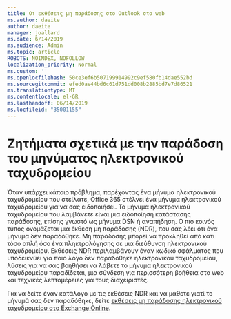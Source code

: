 ```yaml
---
title: Οι εκθέσεις μη παράδοσης στο Outlook στο web
ms.author: daeite
author: daeite
manager: joallard
ms.date: 6/14/2019
ms.audience: Admin
ms.topic: article
ROBOTS: NOINDEX, NOFOLLOW
localization_priority: Normal
ms.custom: ''
ms.openlocfilehash: 50ce3ef6b507199914992c9ef580fb14dae552bd
ms.sourcegitcommit: efed0ae44bd6c61d751dd008b2885bd7e7d86521
ms.translationtype: MT
ms.contentlocale: el-GR
ms.lasthandoff: 06/14/2019
ms.locfileid: "35001155"
---
```

# <a name="issues-with-email-delivery"></a>Ζητήματα σχετικά με την παράδοση του μηνύματος ηλεκτρονικού ταχυδρομείου

Όταν υπάρχει κάποιο πρόβλημα, παρέχοντας ένα μήνυμα ηλεκτρονικού ταχυδρομείου που στείλατε, Office 365 στέλνει ένα μήνυμα ηλεκτρονικού ταχυδρομείου για να σας ειδοποιήσει. Το μήνυμα ηλεκτρονικού ταχυδρομείου που λαμβάνετε είναι μια ειδοποίηση κατάστασης παράδοσης, επίσης γνωστό ως μήνυμα DSN ή αναπήδηση. Ο πιο κοινός τύπος ονομάζεται μια έκθεση μη παράδοσης (NDR), που σας λέει ότι ένα μήνυμα δεν παραδόθηκε. Μη παράδοσης μπορεί να προκληθεί από κάτι τόσο απλή όσο ένα πληκτρολόγησης σε μια διεύθυνση ηλεκτρονικού ταχυδρομείου. Εκθέσεις NDR περιλαμβάνουν έναν κωδικό σφάλματος που υποδεικνύει για ποιο λόγο δεν παραδόθηκε ηλεκτρονικού ταχυδρομείου, λύσεις για να σας βοηθήσει να λάβετε το μήνυμα ηλεκτρονικού ταχυδρομείου παραδίδεται, μια σύνδεση για περισσότερη βοήθεια στο web και τεχνικές λεπτομέρειες για τους διαχειριστές.

Για να δείτε έναν κατάλογο με τις εκθέσεις NDR και να μάθετε γιατί το μήνυμά σας δεν παραδόθηκε, δείτε [εκθέσεις μη παράδοσης ηλεκτρονικού ταχυδρομείου στο Exchange Online](https://docs.microsoft.com/exchange/mail-flow-best-practices/non-delivery-reports-in-exchange-online/non-delivery-reports-in-exchange-online).